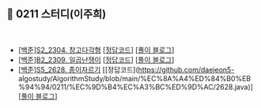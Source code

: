 ## 📘 0211 스터디(이주희)
</br>

* [[백준]S2_2304. 창고다각형](https://www.acmicpc.net/problem/2304) [[정답코드](https://github.com/daejeon5-algostudy/AlgorithmStudy/blob/main/%EC%8A%A4%ED%84%B0%EB%94%94/0211/%EC%9D%B4%EC%A3%BC%ED%9D%AC/2304.java)] [[풀이 블로그](https://velog.io/@erin_lee/BOJ-2304.-%EC%B0%BD%EA%B3%A0-%EB%8B%A4%EA%B0%81%ED%98%95)]
* [[백준]B2_2309. 일곱난쟁이](https://www.acmicpc.net/problem/2309) [[정답코드](https://github.com/daejeon5-algostudy/AlgorithmStudy/blob/main/%EC%8A%A4%ED%84%B0%EB%94%94/0211/%EC%9D%B4%EC%A3%BC%ED%9D%AC/2390.java)] [[풀이 블로그](https://velog.io/@erin_lee/BOJ-2309.-%EC%9D%BC%EA%B3%B1-%EB%82%9C%EC%9F%81%EC%9D%B4)]
* [[백준]S5_2628. 종이자르기](https://www.acmicpc.net/problem/2628) [[정답코드](https://github.com/daejeon5- algostudy/AlgorithmStudy/blob/main/%EC%8A%A4%ED%84%B0%EB%94%94/0211/%EC%9D%B4%EC%A3%BC%ED%9D%AC/2628.java)] [[풀이 블로그](https://velog.io/@erin_lee/BOJ-2628.-%EC%A2%85%EC%9D%B4%EC%9E%90%EB%A5%B4%EA%B8%B0)]

